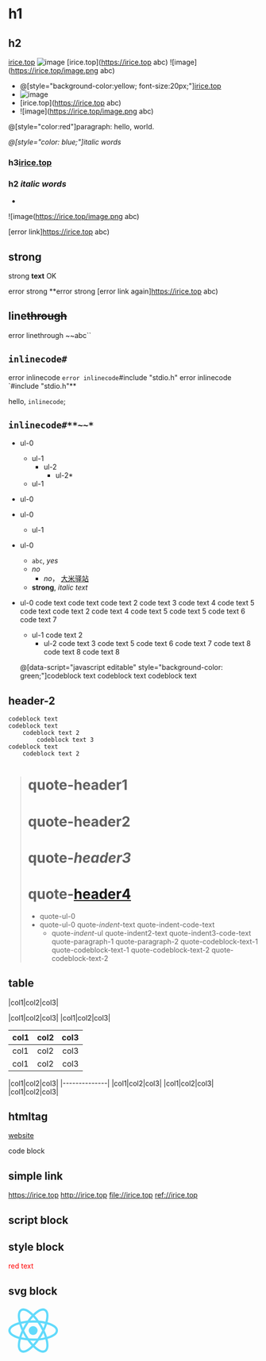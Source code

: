 # h1
## h2 

[irice.top](https://irice.top)
![image](https://irice.top/image.png)
[irice.top](https://irice.top abc)
![image](https://irice.top/image.png abc)

* @[style="background-color:yellow; font-size:20px;"][irice.top](https://irice.top)
* ![image](https://irice.top/image.png)
* [irice.top](https://irice.top abc)
* ![image](https://irice.top/image.png abc)

@[style="color:red"]paragraph: hello, world.

*@[style="color: blue;"]italic words*


### h3[irice.top](https://irice.top)

### h2 *italic words*

*

![image(https://irice.top/image.png abc)

[error link]https://irice.top abc)


## str**on**g

strong **text** OK

error strong **error strong [error link again]https://irice.top abc)

## line~~through~~

error linethrough ~~abc``


## `inlinecode#`

error inlinecode `
error inlinecode `#include "stdio.h"
error inlinecode `#include "stdio.h"**

hello, `inlinecode`;

## `inlinecode#**~~*`

* ul-0
    * ul-1
        * ul-2
            * ul-2*
    * ul-1
* ul-0
* ul-0
    * ul-1
* ul-0
    * `abc`, *yes*
    * _no_
        * _no_， [大米驿站](https://irice.top)
    * **strong**, *italic text*
* ul-0
        code text
        code text
            code text 2
                code text 3
                    code text 4
                        code text 5
        code text
            code text 2
                    code text 4
                        code text 5
                        code text 5
                            code text 6
                                code text 7
    * ul-1
            code text 2
        * ul-2
                code text 3
                        code text 5
                            code text 6
                                code text 7
                                    code text 8
                                    code text 8
                                    code text 8

    @[data-script="javascript editable" style="background-color: green;"]codeblock text
    codeblock text
    codeblock text
                
## header-2

    codeblock text
    codeblock text
        codeblock text 2
            codeblock text 3
	codeblock text
        codeblock text 2

> # quote-header1
> # quote-**header2**
> # quote-*header3*
> # quote-[header4](https://irice.top)
> * quote-ul-0
> * quote-ul-0
>     quote-*indent*-text
>         quote-indent-code-text
>     * quote-*indent*-ul
>         quote-indent2-text
>             quote-indent3-code-text
> quote-paragraph-1
>   quote-paragraph-2
>     quote-codeblock-text-1
>     quote-codeblock-text-1
>         quote-codeblock-text-2
>         quote-codeblock-text-2


## table
|col1|col2|col3|

|col1|col2|col3|
|col1|col2|col3|



|col1|col2|col3|
|:---|:---:|---:|
|col1|col2|col3|
|col1|col2|col3|

|col1|col2|col3|
|--------------|
|col1|col2|col3|
|col1|col2|col3|
|col1|col2|col3|



## htmltag

<a href="https://www.baidu.com">website
</a>

<div>
    code block
</div>



## simple link

<https://irice.top>
<http://irice.top>
<file://irice.top>
<ref://irice.top>



## script block
<script type="text/javascript">
var a = 'markdown';
document.write('hello, ' + a);
</script>

## style block
<span id="aaa">red text</span>
<style type="text/css">
#aaa {
    color: red;
}
</style>


## svg block
<svg xmlns="http://www.w3.org/2000/svg" viewBox="-11.5 -10.23174 23 20.46348" width="100" height="100">
  <title>React Logo</title>
  <circle cx="0" cy="0" r="2.05" fill="#61dafb"/>
  <g stroke="#61dafb" stroke-width="1" fill="none">
    <ellipse rx="11" ry="4.2"/>
    <ellipse rx="11" ry="4.2" transform="rotate(60)"/>
    <ellipse rx="11" ry="4.2" transform="rotate(120)"/>
  </g>
</svg>
